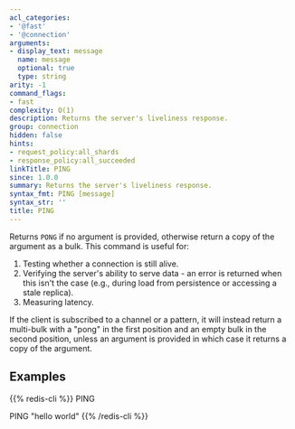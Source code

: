 ```yaml
---
acl_categories:
- '@fast'
- '@connection'
arguments:
- display_text: message
  name: message
  optional: true
  type: string
arity: -1
command_flags:
- fast
complexity: O(1)
description: Returns the server's liveliness response.
group: connection
hidden: false
hints:
- request_policy:all_shards
- response_policy:all_succeeded
linkTitle: PING
since: 1.0.0
summary: Returns the server's liveliness response.
syntax_fmt: PING [message]
syntax_str: ''
title: PING
---
```

Returns `PONG` if no argument is provided, otherwise return a copy of the
argument as a bulk.
This command is useful for:
1. Testing whether a connection is still alive.
1. Verifying the server's ability to serve data - an error is returned when this isn't the case (e.g., during load from persistence or accessing a stale replica).
1. Measuring latency.

If the client is subscribed to a channel or a pattern, it will instead return a
multi-bulk with a "pong" in the first position and an empty bulk in the second
position, unless an argument is provided in which case it returns a copy
of the argument.

## Examples

{{% redis-cli %}}
PING

PING "hello world"
{{% /redis-cli %}}

